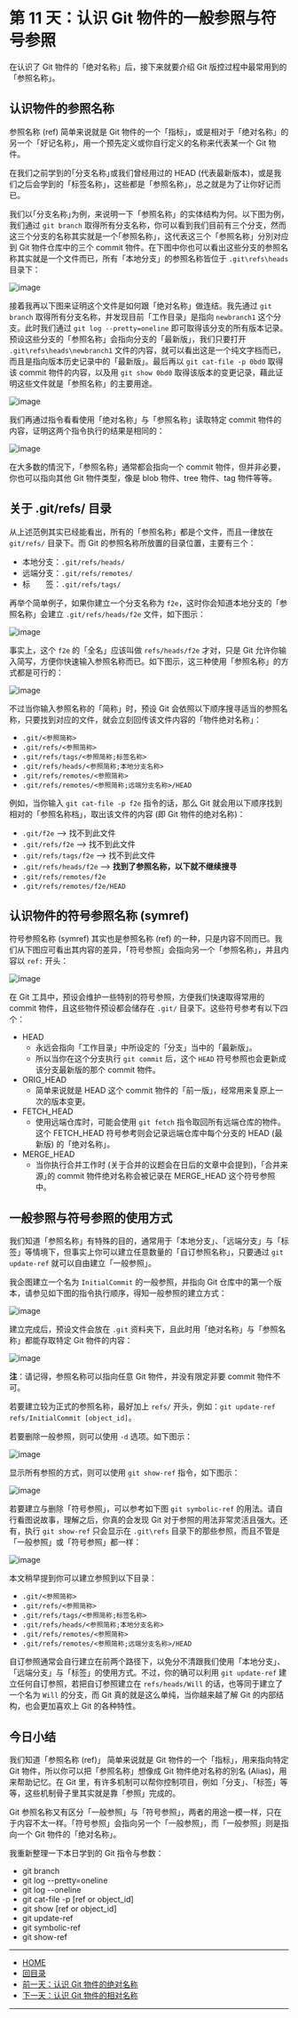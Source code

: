 第 11 天：认识 Git 物件的一般参照与符号参照
==========================================================

在认识了 Git 物件的「绝对名称」后，接下来就要介绍 Git 版控过程中最常用到的「参照名称」。

认识物件的参照名称
------------------

参照名称 (ref) 简单来说就是 Git 物件的一个「指标」，或是相对于「绝对名称」的另一个「好记名称」，用一个预先定义或你自行定义的名称来代表某一个 Git 物件。

在我们之前学到的｢分支名称｣或我们曾经用过的 HEAD (代表最新版本)，或是我们之后会学到的「标签名称」，这些都是「参照名称」，总之就是为了让你好记而已。

我们以｢分支名称｣为例，来说明一下「参照名称」的实体结构为何。以下图为例，我们通过 `git branch` 取得所有分支名称，你可以看到我们目前有三个分支，然而这三个分支的名称其实就是一个｢参照名称｣，这代表这三个「参照名称」分別对应到 Git 物件仓库中的三个 commit 物件。在下图中你也可以看出这些分支的参照名称其实就是一个文件而已，所有「本地分支」的参照名称皆位于 `.git\refs\heads` 目录下：

![image](../figures/11/01.png)

接着我再以下图来证明这个文件是如何跟「绝对名称」做连结。我先通过 `git branch` 取得所有分支名称，并发现目前「工作目录」是指向 `newbranch1` 这个分支。此时我们通过 `git log --pretty=oneline` 即可取得该分支的所有版本记录。预设这些分支的「参照名称」会指向分支的「最新版」，我们只要打开 `.git\refs\heads\newbranch1` 文件的内容，就可以看出这是一个纯文字档而已，而且是指向版本历史记录中的「最新版」。最后再以 `git cat-file -p 0bd0` 取得该 commit 物件的内容，以及用 `git show 0bd0` 取得该版本的变更记录，藉此证明这些文件就是「参照名称」的主要用途。

![image](../figures/11/02.png)

我们再通过指令看看使用「绝对名称」与「参照名称」读取特定 commit 物件的内容，证明这两个指令执行的结果是相同的：

![image](../figures/11/03.png)

在大多数的情況下，「参照名称」通常都会指向一个 commit 物件，但并非必要，你也可以指向其他 Git 物件类型，像是 blob 物件、tree 物件、tag 物件等等。

关于 .git/refs/ 目录
---------------------

从上述范例其实已经能看出，所有的「参照名称」都是个文件，而且一律放在 `git/refs/` 目录下。而 Git 的参照名称所放置的目录位置，主要有三个：

* 本地分支：`.git/refs/heads/`
* 远端分支：`.git/refs/remotes/`
* 标　　签：`.git/refs/tags/`

再举个简单例子，如果你建立一个分支名称为 `f2e`，这时你会知道本地分支的「参照名称」会建立 `.git/refs/heads/f2e` 文件，如下图示：

![image](../figures/11/04.png)

事实上，这个 `f2e` 的「全名」应该叫做 `refs/heads/f2e` 才对，只是 Git 允许你输入简写，方便你快速输入参照名称而已。如下图示，这三种使用「参照名称」的方式都是可行的：

![image](../figures/11/05.png)

不过当你输入参照名称的「简称」时，预设 Git 会依照以下顺序搜寻适当的参照名称，只要找到对应的文件，就会立刻回传该文件内容的「物件绝对名称」：

* `.git/<参照简称>`
* `.git/refs/<参照简称>`
* `.git/refs/tags/<参照简称;标签名称>`
* `.git/refs/heads/<参照简称;本地分支名称>`
* `.git/refs/remotes/<参照简称>`
* `.git/refs/remotes/<参照简称;远端分支名称>/HEAD`

例如，当你输入 `git cat-file -p f2e` 指令的话，那么 Git 就会用以下顺序找到相对的「参照名称档」，取出该文件的内容 (即 Git 物件的绝对名称)：

* `.git/f2e` --> 找不到此文件
* `.git/refs/f2e` --> 找不到此文件
* `.git/refs/tags/f2e` --> 找不到此文件
* `.git/refs/heads/f2e` --> **找到了参照名称，以下就不继续搜寻**
* `.git/refs/remotes/f2e`
* `.git/refs/remotes/f2e/HEAD`


认识物件的符号参照名称 (symref)
-----------------------------

符号参照名称 (symref) 其实也是参照名称 (ref) 的一种，只是内容不同而已。我们从下图应可看出其内容的差异，「符号参照」会指向另一个「参照名称」，并且内容以 `ref:` 开头：

![image](../figures/11/06.png)

在 Git 工具中，预设会维护一些特别的符号参照，方便我们快速取得常用的 commit 物件，且这些物件预设都会储存在 `.git/` 目录下。这些符号参考有以下四个：

* HEAD
	* 永远会指向「工作目录」中所设定的「分支」当中的「最新版」。
	* 所以当你在这个分支执行 `git commit` 后，这个 `HEAD` 符号参照也会更新成该分支最新版的那个 commit 物件。
* ORIG_HEAD
	* 简单来说就是 HEAD 这个 commit 物件的「前一版」，经常用来复原上一次的版本变更。
* FETCH_HEAD
	* 使用远端仓库时，可能会使用 `git fetch` 指令取回所有远端仓库的物件。这个 FETCH_HEAD 符号参考则会记录远端仓库中每个分支的 HEAD (最新版) 的「绝对名称」。
* MERGE_HEAD
	* 当你执行合并工作时 (关于合并的议题会在日后的文章中会提到)，「合并来源｣的 commit 物件绝对名称会被记录在 MERGE_HEAD 这个符号参照中。


一般参照与符号参照的使用方式
---------------------------

我们知道「参照名称」有特殊的目的，通常用于「本地分支」、「远端分支」与「标签」等情境下，但事实上你可以建立任意数量的「自订参照名称」，只要通过 `git update-ref` 就可以自由建立「一般参照」。

我企图建立一个名为 `InitialCommit` 的一般参照，并指向 Git 仓库中的第一个版本，请参见如下图的指令执行顺序，得知一般参照的建立方式：

![image](../figures/11/07.png)

建立完成后，预设文件会放在 `.git` 资料夹下，且此时用「绝对名称」与「参照名称」都能存取特定 Git 物件的内容：

![image](../figures/11/08.png)

**注**：请记得，参照名称可以指向任意 Git 物件，并没有限定非要 commit 物件不可。

若要建立较为正式的参照名称，最好加上 `refs/` 开头，例如：`git update-ref refs/InitialCommit [object_id]`。

若要删除一般参照，则可以使用 `-d` 选项。如下图示：

![image](../figures/11/09.png)

显示所有参照的方式，则可以使用 `git show-ref` 指令，如下图示：

![image](../figures/11/10.png)

若要建立与删除「符号参照」，可以参考如下图 `git symbolic-ref` 的用法。请自行看图说故事，理解之后，你真的会发现 Git 对于参照的用法非常灵活且强大。还有，执行 `git show-ref` 只会显示在 `.git\refs` 目录下的那些参照，而且不管是「一般参照」或「符号参照」都一样：

![image](../figures/11/11.png)

本文稍早提到你可以建立参照到以下目录：

* `.git/<参照简称>`
* `.git/refs/<参照简称>`
* `.git/refs/tags/<参照简称;标签名称>`
* `.git/refs/heads/<参照简称;本地分支名称>`
* `.git/refs/remotes/<参照简称>`
* `.git/refs/remotes/<参照简称;远端分支名称>/HEAD`

自订参照通常会自行建立在前两个路径下，以免分不清跟我们使用「本地分支」、「远端分支」与「标签」的使用方式。不过，你的确可以利用 `git update-ref` 建立任何自订参照，若把自订参照建立在 `refs/heads/Will` 的话，也等同于建立了一个名为 `Will` 的分支，而 Git 真的就是这么单纯，当你越来越了解 Git 的内部结构，也会更加喜欢上 Git 的各种特性。

今日小结
-------

我们知道「参照名称 (ref)」 简单来说就是 Git 物件的一个「指标」，用来指向特定 Git 物件，所以你可以把「参照名称」想像成 Git 物件绝对名称的別名 (Alias)，用来帮助记忆。在 Git 里，有许多机制可以帮你控制项目，例如「分支」、「标签」等等，这些机制骨子里其实就是靠「参照」完成的。

Git 参照名称又有区分「一般参照」与「符号参照」，两者的用途一模一样，只在于内容不太一样。「符号参照」会指向另一个「一般参照」，而「一般参照」则是指向一个 Git 物件的「绝对名称」。

我重新整理一下本日学到的 Git 指令与参数：

* git branch
* git log --pretty=oneline
* git log --oneline
* git cat-file -p [ref or object_id]
* git show [ref or object_id]
* git update-ref
* git symbolic-ref
* git show-ref




-------
* [HOME](../README.md)
* [回目录](README.md)
* [前一天：认识 Git 物件的绝对名称](10.md)
* [下一天：认识 Git 物件的相对名称](12.md)

-------


